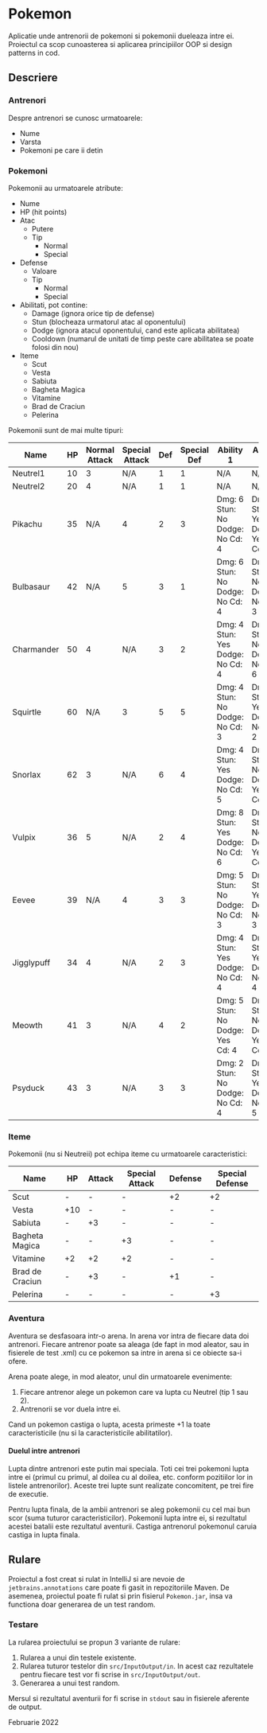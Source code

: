 # Pokemon

Aplicatie unde antrenorii de pokemoni si pokemonii dueleaza intre ei. Proiectul ca
scop cunoasterea si aplicarea principiilor OOP si design patterns in cod.

## Descriere
### Antrenori
Despre antrenori se cunosc urmatoarele:
* Nume
* Varsta
* Pokemoni pe care ii detin

### Pokemoni
Pokemonii au urmatoarele atribute:
* Nume
* HP (hit points)
* Atac
  * Putere
  * Tip
    * Normal
    * Special
* Defense
  * Valoare
  * Tip
    * Normal
    * Special
* Abilitati, pot contine:
  * Damage (ignora orice tip de defense)
  * Stun (blocheaza urmatorul atac al oponentului)
  * Dodge (ignora atacul oponentului, cand este aplicata abilitatea)
  * Cooldown (numarul de unitati de timp peste care abilitatea se poate folosi din nou)
* Iteme
  * Scut
  * Vesta
  * Sabiuta
  * Bagheta Magica
  * Vitamine
  * Brad de Craciun
  * Pelerina

Pokemonii sunt de mai multe tipuri:

| Name       | HP  | Normal Attack | Special Attack | Def | Special Def | Ability 1                         | Ability 2                         |
|------------|-----|---------------|----------------|-----|-------------|-----------------------------------|-----------------------------------|
| Neutrel1   | 10  | 3             | N/A            | 1   | 1           | N/A                               | N/A                               |
| Neutrel2   | 20  | 4             | N/A            | 1   | 1           | N/A                               | N/A                               |
| Pikachu    | 35  | N/A           | 4              | 2   | 3           | Dmg: 6 Stun: No  Dodge: No  Cd: 4 | Dmg: 4 Stun: Yes Dodge: Yes Cd: 5 |
| Bulbasaur  | 42  | N/A           | 5              | 3   | 1           | Dmg: 6 Stun: No Dodge: No Cd: 4   | Dmg: 5 Stun: No Dodge: No Cd: 3   |
| Charmander | 50  | 4             | N/A            | 3   | 2           | Dmg: 4 Stun: Yes Dodge: No Cd: 4  | Dmg: 7 Stun: No Dodge: No Cd: 6   |
| Squirtle   | 60  | N/A           | 3              | 5   | 5           | Dmg: 4 Stun: No Dodge: No Cd: 3   | Dmg: 2 Stun: Yes Dodge: No Cd: 2  |
| Snorlax    | 62  | 3             | N/A            | 6   | 4           | Dmg: 4 Stun: Yes Dodge: No Cd: 5  | Dmg: 0 Stun: No Dodge: Yes Cd: 5  |
| Vulpix     | 36  | 5             | N/A            | 2   | 4           | Dmg: 8 Stun: Yes Dodge: No Cd: 6  | Dmg: 2 Stun: No Dodge: Yes Cd: 7  |
| Eevee      | 39  | N/A           | 4              | 3   | 3           | Dmg: 5 Stun: No Dodge: No Cd: 3   | Dmg: 3 Stun: Yes Dodge: No Cd: 3  |
| Jigglypuff | 34  | 4             | N/A            | 2   | 3           | Dmg: 4 Stun: Yes Dodge: No Cd: 4  | Dmg: 3 Stun: Yes Dodge: No Cd: 4  |
| Meowth     | 41  | 3             | N/A            | 4   | 2           | Dmg: 5 Stun: No Dodge: Yes Cd: 4  | Dmg: 1 Stun: No Dodge: Yes Cd: 3  |
| Psyduck    | 43  | 3             | N/A            | 3   | 3           | Dmg: 2 Stun: No Dodge: No Cd: 4   | Dmg: 2 Stun: Yes Dodge: No Cd: 5  |

### Iteme
Pokemonii (nu si Neutreii) pot echipa iteme cu urmatoarele caracteristici:

| Name            | HP  | Attack | Special Attack | Defense | Special Defense |
|-----------------|-----|--------|----------------|---------|-----------------|
| Scut            | -   | -      | -              | +2      | +2              |
| Vesta           | +10 | -      | -              | -       | -               |
| Sabiuta         | -   | +3     | -              | -       | -               |
| Bagheta Magica  | -   | -      | +3             | -       | -               |
| Vitamine        | +2  | +2     | +2             | -       | -               |
| Brad de Craciun | -   | +3     | -              | +1      | -               |
| Pelerina        | -   | -      | -              | -       | +3              |

### Aventura

Aventura se desfasoara intr-o arena. In arena vor intra de fiecare data doi antrenori. Fiecare
antrenor poate sa aleaga (de fapt in mod aleator, sau in fisierele de test .xml) cu ce pokemon sa intre in arena si ce obiecte
sa-i ofere.

Arena poate alege, in mod aleator, unul din urmatoarele evenimente:
1. Fiecare antrenor alege un pokemon care va lupta cu Neutrel (tip 1 sau 2).
2. Antrenorii se vor duela intre ei.

Cand un pokemon castiga o lupta, acesta primeste +1 la toate caracteristicile (nu si la caracteristicile
abilitatilor).

#### Duelul intre antrenori
Lupta dintre antrenori este putin mai speciala. Toti cei trei pokemoni lupta intre ei (primul cu primul, al doilea
cu al doilea, etc. conform pozitiilor lor in listele antrenorilor). Aceste trei lupte sunt realizate concomitent, pe
trei fire de executie.

Pentru lupta finala, de la ambii antrenori se aleg pokemonii cu cel mai bun scor (suma tuturor caracteristicilor).
Pokemonii lupta intre ei, si rezultatul acestei batalii este rezultatul aventurii. Castiga antrenorul pokemonul caruia
castiga in lupta finala.

## Rulare
Proiectul a fost creat si rulat in IntelliJ si are nevoie de ``jetbrains.annotations`` care poate fi gasit in
repozitoriile Maven.
De asemenea, proiectul poate fi rulat si prin fisierul ``Pokemon.jar``, insa va functiona doar generarea de un test random.

### Testare
La rularea proiectului se propun 3 variante de rulare:
1. Rularea a unui din testele existente.
2. Rularea tuturor testelor din ``src/InputOutput/in``. In acest caz rezultatele pentru fiecare test vor fi scrise in
``src/InputOutput/out``.
3. Generarea a unui test random.

Mersul si rezultatul aventurii for fi scrise in ``stdout`` sau in fisierele aferente de output.

Februarie 2022
